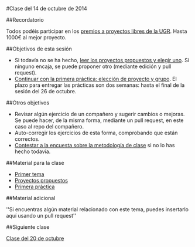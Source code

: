 #Clase del 14 de octubre de 2014

##Recordatorio

Todos podéis participar en los [premios a proyectos libres de la UGR](http://osl.ugr.es/2014/09/26/premios-a-proyectos-libres-de-la-ugr/). Hasta 1000€ al mejor proyecto.

##Objetivos de esta sesión

* Si todavía no se ha hecho, [leer los proyectos propuestos y elegir uno](../practicas_propuestas.md). Si ninguno encaja, se puede proponer otro (mediante edición y pull request). 
* [Continuar con la primera práctica: elección de proyecto y grupo](http://jj.github.io/IV/documentos/practicas/1.Infraestructura). El plazo para entregar las prácticas son dos semanas: hasta el final de la sesión del 26 de octubre. 

##Otros objetivos

* Revisar algún ejercicio de un compañero y sugerir cambios o mejoras. Se puede hacer, de la misma forma, mediante un pull request, en este caso al repo del compañero.
* Auto-corregir los ejercicios de esta forma, comprobando que están correctos.
* [Contestar a la encuesta sobre la metodología de clase](https://docs.google.com/forms/d/1IgOx4ANDaXN5Kt5Br-n6we7Y2XdRXNlRw2SmnC9Ou2w/viewform) si no lo has hecho todavía.


##Material para la clase

* [Primer tema](http://jj.github.io/IV/documentos/temas/Intro_concepto_y_soporte_fisico)
* [Proyectos propuestos](../practicas_propuestas.md)
* [Primera práctica](http://jj.github.io/IV/documentos/practicas/1.Infraestructura)

##Material adicional

''Si encuentras algún material relacionado con este tema, puedes insertarlo aquí usando un pull request''

##Siguiente clase

[Clase del 20 de octubre](8.md) 
